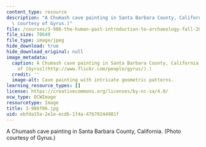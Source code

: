 ```yaml
---
content_type: resource
description: "A Chumash cave painting in Santa Barbara County, California.\r\n(Photo\
  \ courtesy of Gyrus.)"
file: /courses/3-986-the-human-past-introduction-to-archaeology-fall-2006/ebfda15a2e1eecdb1f4a47b70244981f_3-986f06.jpg
file_size: 70649
file_type: image/jpeg
hide_download: true
hide_download_original: null
image_metadata:
  caption: A Chumash cave painting in Santa Barbara County, California. (Photo courtesy
    of [Gyrus](http://www.flickr.com/people/gyrus/).)
  credit: ''
  image-alt: Cave painting with intricate geometric patterns.
learning_resource_types: []
license: https://creativecommons.org/licenses/by-nc-sa/4.0/
ocw_type: OCWImage
resourcetype: Image
title: 3-986f06.jpg
uid: ebfda15a-2e1e-ecdb-1f4a-47b70244981f
---
```

A Chumash cave painting in Santa Barbara County, California.
(Photo courtesy of Gyrus.)